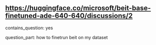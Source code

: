 ## https://huggingface.co/microsoft/beit-base-finetuned-ade-640-640/discussions/2

contains_question: yes

question_part:
how to finetrun beit on my dataset